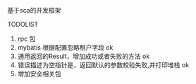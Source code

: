 基于sca的开发框架

TODOLIST
1. rpc 包
2. mybatis 根据配置忽略租户字段 ok
3. 通用返回的Result，增加成功或者失败的方法 ok
4. 错误描述为空指针是，返回默认的参数校验失败,并打印堆栈 ok
5. 增加安全相关包
